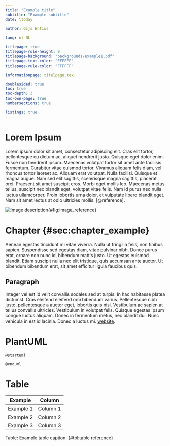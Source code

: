 ```yaml
---
title: "Example title"
subtitle: "Example subtitle" 
date: \today

author: Gijs Entius

lang: nl-NL

titlepage: true
titlepage-rule-height: 0
titlepage-background: "backgrounds/example1.pdf"
titlepage-text-color: "FFFFFF" 
titlepage-rule-color: "FFFFFF"

informationpage: titelpage.tex

doublesided: true
toc: true
toc-depth: 3
toc-own-page: true
numbersections: true

listings: true
---
```


# Lorem Ipsum

Lorem ipsum dolor sit amet, consectetur adipiscing elit. Cras elit tortor, pellentesque eu dictum ac, aliquet hendrerit justo. Quisque eget dolor enim. Fusce non hendrerit ipsum. Maecenas volutpat tortor sit amet ante facilisis fermentum. Curabitur vitae euismod tortor. Vivamus aliquam felis diam, vel rhoncus tortor laoreet ac. Aliquam erat volutpat. Nulla facilisi. Quisque et magna augue. Nam sed elit sagittis, scelerisque magna sagittis, placerat orci. Praesent sit amet suscipit eros. Morbi eget mollis leo. Maecenas metus tellus, suscipit nec blandit eget, volutpat vitae felis. Nam id purus nec nulla luctus ullamcorper. Proin lobortis urna dolor, et vulputate libero blandit eget. Nam sit amet lectus at odio ultricies mollis.  [@reference].

![Image description](image.jpg){#fig:image_reference}

# Chapter {#sec:chapter_example}

Aenean egestas tincidunt mi vitae viverra. Nulla ut fringilla felis, non finibus sapien. Suspendisse sed egestas diam, vitae pulvinar nibh. Donec purus erat, ornare non nunc id, bibendum mattis justo. Ut egestas euismod blandit. Etiam suscipit nulla nec elit tristique, quis accumsan ante auctor. Ut bibendum bibendum erat, sit amet efficitur ligula faucibus quis.

## Paragraph

Integer vel est id velit convallis sodales sed at turpis. In hac habitasse platea dictumst. Cras eleifend eleifend orci bibendum varius. Pellentesque nibh justo, pellentesque a auctor eget, lobortis quis nisl. Vestibulum ac sapien at tellus convallis ultricies. Vestibulum in volutpat felis. Quisque egestas ipsum congue luctus aliquam. Donec in fermentum metus, nec blandit dui. Nunc vehicula in est id lacinia. Donec a luctus mi. [website](https://www.example.com).

# PlantUML

```{.plantuml #fig:plantuml_fig caption="caption of plantuml fig" width=95%}
@startuml

@enduml
```

# Table

| Example | Column |
|-----------|----------|
| Example 1 | Column 1 |
| Example 2 | Column 2 |
| Example 3 | Column 3 |

Table: Example table caption. {#tbl:table reference}
